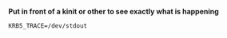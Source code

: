 **Put in front of a kinit or other to see exactly what is happening**
```
KRB5_TRACE=/dev/stdout
```
